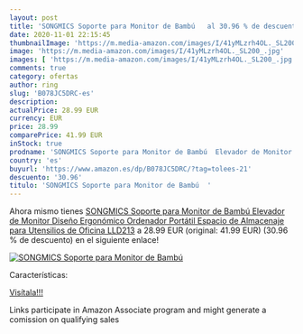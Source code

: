 ```yaml
---
layout: post
title: 'SONGMICS Soporte para Monitor de Bambú   al 30.96 % de descuento'
date: 2020-11-01 22:15:45
thumbnailImage: 'https://m.media-amazon.com/images/I/41yMLzrh4OL._SL200_.jpg'
image: 'https://m.media-amazon.com/images/I/41yMLzrh4OL._SL200_.jpg'
images: [ 'https://m.media-amazon.com/images/I/41yMLzrh4OL._SL200_.jpg' ]
comments: true
category: ofertas
author: ring
slug: 'B078JC5DRC-es'
description:
actualPrice: 28.99 EUR
currency: EUR
price: 28.99
comparePrice: 41.99 EUR
inStock: true
prodname: 'SONGMICS Soporte para Monitor de Bambú  Elevador de Monitor  Diseño Ergonómico  Ordenador Portátil  Espacio de Almacenaje para Utensilios de Oficina LLD213'
country: 'es'
buyurl: 'https://www.amazon.es/dp/B078JC5DRC/?tag=tolees-21'
descuento: '30.96'
titulo: 'SONGMICS Soporte para Monitor de Bambú  '
---
```


Ahora mismo tienes [SONGMICS Soporte para Monitor de Bambú  Elevador de Monitor  Diseño Ergonómico  Ordenador Portátil  Espacio de Almacenaje para Utensilios de Oficina LLD213](https://www.amazon.es/dp/B078JC5DRC/?tag=tolees-21) a 28.99 EUR (original: 41.99 EUR) (30.96 %  de descuento) en el siguiente enlace!

[![SONGMICS Soporte para Monitor de Bambú  ](https://m.media-amazon.com/images/I/41yMLzrh4OL._SL200_.jpg)](https://www.amazon.es/dp/B078JC5DRC/?tag=tolees-21)

Características:


[Visítala!!!](https://www.amazon.es/dp/B078JC5DRC/?tag=tolees-21)

Links participate in Amazon Associate program and might generate a comission on qualifying sales
